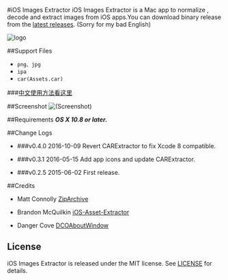 #iOS Images Extractor
iOS Images Extractor is a Mac app to normalize , decode and extract images from iOS apps.You can download binary release from the [latest releases](https://github.com/devcxm/iOS-Images-Extractor/releases/latest). (Sorry for my bad English)

![logo](https://raw.githubusercontent.com/devcxm/iOS-Images-Extractor/master/iOSImagesExtractor/iOSImagesExtractor/Images.xcassets/AppIcon.appiconset/AppIcon-256.png)

##Support Files
- `png、jpg`
- `ipa`
- `car(Assets.car)`

###[中文使用方法看这里](/README_zh-Hans.md)

##Screenshot
![(Screenshot)](https://cloud.githubusercontent.com/assets/8568955/7927878/874f0594-0918-11e5-9fe3-452372f5affd.gif)


##Requirements
_**OS X 10.8 or later.**_

##Change Logs
- ###v0.4.0 2016-10-09
Revert CARExtractor to fix Xcode 8 compatible.

- ###v0.3.1 2016-05-15
Add app icons and update CARExtractor.

- ###v0.2.5 2015-06-02
First release.

##Credits

- Matt Connolly [ZipArchive](https://github.com/mattconnolly/ZipArchive)

- Brandon McQuilkin [iOS-Asset-Extractor](https://github.com/Marxon13/iOS-Asset-Extractor)

- Danger Cove [DCOAboutWindow](https://github.com/DangerCove/DCOAboutWindow)

## License

iOS Images Extractor is released under the MIT license. See [LICENSE](/LICENSE) for details.
